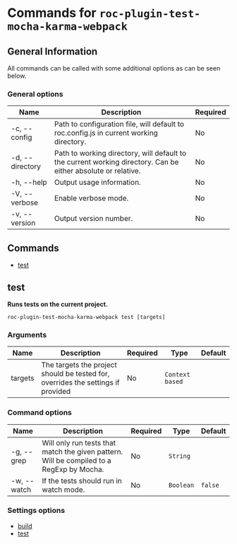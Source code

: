 # Commands for `roc-plugin-test-mocha-karma-webpack`

## General Information
All commands can be called with some additional options as can be seen below.

### General options

| Name            | Description                                                                                                   | Required |
| --------------- | ------------------------------------------------------------------------------------------------------------- | -------- |
| -c, --config    | Path to configuration file, will default to roc.config.js in current working directory.                       | No       |
| -d, --directory | Path to working directory, will default to the current working directory. Can be either absolute or relative. | No       |
| -h, --help      | Output usage information.                                                                                     | No       |
| -V, --verbose   | Enable verbose mode.                                                                                          | No       |
| -v, --version   | Output version number.                                                                                        | No       |

## Commands
* [test](#test)

## test
__Runs tests on the current project.__

```
roc-plugin-test-mocha-karma-webpack test [targets]
```

### Arguments

| Name        | Description                                                                              | Required | Type            | Default |
| ----------- | ---------------------------------------------------------------------------------------- | -------- | --------------- | ------- |
| targets     | The targets the project should be tested for, overrides the settings if provided         | No       | `Context based` |         |

### Command options

| Name        | Description                                                                              | Required | Type            | Default |
| ----------- | ---------------------------------------------------------------------------------------- | -------- | --------------- | ------- |
| -g, --grep  | Will only run tests that match the given pattern. Will be compiled to a RegExp by Mocha. | No       | `String`        |         |
| -w, --watch | If the tests should run in watch mode.                                                   | No       | `Boolean`       | `false` |

### Settings options
* [build](/packages/roc-plugin-test-mocha-karma-webpack/docs/Settings.md#build)
* [test](/packages/roc-plugin-test-mocha-karma-webpack/docs/Settings.md#test)
